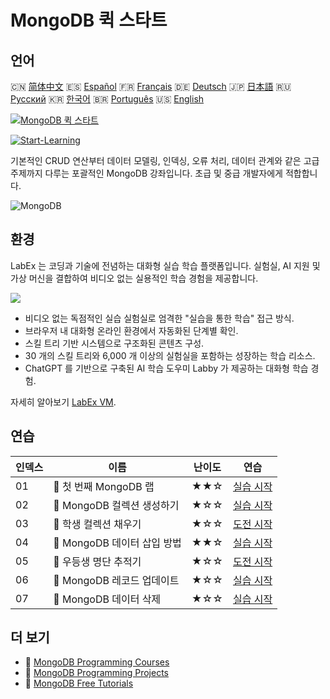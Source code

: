 # MongoDB 퀵 스타트

## 언어

🇨🇳 [简体中文](README_zh.md) 🇪🇸 [Español](README_es.md) 🇫🇷 [Français](README_fr.md) 🇩🇪 [Deutsch](README_de.md) 🇯🇵 [日本語](README_ja.md) 🇷🇺 [Русский](README_ru.md) 🇰🇷 [한국어](README_ko.md) 🇧🇷 [Português](README_pt.md) 🇺🇸 [English](README.md) 

[![MongoDB 퀵 스타트](https://cover-creator.labex.io/quick-start-with-mongodb.png?lang=ko)](https://labex.io/ko/courses/quick-start-with-mongodb)

[![Start-Learning](https://img.shields.io/badge/Start-Learning-whitesmoke?style=for-the-badge)](https://labex.io/ko/courses/quick-start-with-mongodb)

기본적인 CRUD 연산부터 데이터 모델링, 인덱싱, 오류 처리, 데이터 관계와 같은 고급 주제까지 다루는 포괄적인 MongoDB 강좌입니다. 초급 및 중급 개발자에게 적합합니다.

![MongoDB](https://img.shields.io/badge/MongoDB-whitesmoke?style=for-the-badge&logo=mongodb)


## 환경

LabEx 는 코딩과 기술에 전념하는 대화형 실습 학습 플랫폼입니다. 실험실, AI 지원 및 가상 머신을 결합하여 비디오 없는 실용적인 학습 경험을 제공합니다.

![](https://tutorial-screenshot.getvm.io/images/vm-1725247253.png)

- 비디오 없는 독점적인 실습 실험실로 엄격한 "실습을 통한 학습" 접근 방식.
- 브라우저 내 대화형 온라인 환경에서 자동화된 단계별 확인.
- 스킬 트리 기반 시스템으로 구조화된 콘텐츠 구성.
- 30 개의 스킬 트리와 6,000 개 이상의 실험실을 포함하는 성장하는 학습 리소스.
- ChatGPT 를 기반으로 구축된 AI 학습 도우미 Labby 가 제공하는 대화형 학습 경험.

자세히 알아보기 [LabEx VM](https://support.labex.io/using-labex/virtual-machine).

## 연습

|   인덱스 | 이름                        | 난이도   | 연습                                                                                                                  |
|----------|-----------------------------|----------|-----------------------------------------------------------------------------------------------------------------------|
|       01 | 📖 첫 번째 MongoDB 랩       | ★★☆      | <a target='_blank' href='https://labex.io/ko/tutorials/mongodb-your-first-mongodb-lab-420660'>실습 시작</a>           |
|       02 | 📖 MongoDB 컬렉션 생성하기  | ★☆☆      | <a target='_blank' href='https://labex.io/ko/tutorials/mongodb-create-mongodb-collection-420695'>실습 시작</a>        |
|       03 | 🎯 학생 컬렉션 채우기       | ★☆☆      | <a target='_blank' href='https://labex.io/ko/tutorials/mongodb-populate-the-students-collection-425481'>도전 시작</a> |
|       04 | 📖 MongoDB 데이터 삽입 방법 | ★★☆      | <a target='_blank' href='https://labex.io/ko/tutorials/mongodb-insert-data-in-mongodb-420696'>실습 시작</a>           |
|       05 | 🎯 우등생 명단 추적기       | ★☆☆      | <a target='_blank' href='https://labex.io/ko/tutorials/mongodb-honor-roll-tracker-425476'>도전 시작</a>               |
|       06 | 📖 MongoDB 레코드 업데이트  | ★☆☆      | <a target='_blank' href='https://labex.io/ko/tutorials/mongodb-update-mongodb-records-420823'>실습 시작</a>           |
|       07 | 📖 MongoDB 데이터 삭제      | ★☆☆      | <a target='_blank' href='https://labex.io/ko/tutorials/mongodb-delete-mongodb-data-420822'>실습 시작</a>              |

## 더 보기

- 🔗 [MongoDB Programming Courses](https://github.com/labex-labs/awesome-programming-courses)
- 🔗 [MongoDB Programming Projects](https://github.com/labex-labs/awesome-programming-projects)
- 🔗 [MongoDB Free Tutorials](https://github.com/labex-labs/mongodb-free-tutorials)

